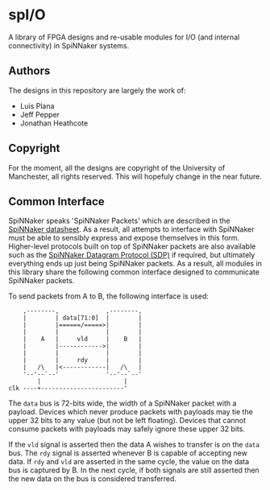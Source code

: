 spI/O
=====

A library of FPGA designs and re-usable modules for I/O (and internal
connectivity) in SpiNNaker systems.

Authors
-------

The designs in this repository are largely the work of:

* Luis Plana
* Jeff Pepper
* Jonathan Heathcote


Copyright
---------

For the moment, all the designs are copyright of the University of Manchester,
all rights reserved. This will hopefuly change in the near future.


Common Interface
----------------

SpiNNaker speaks 'SpiNNaker Packets' which are described in the [SpiNNaker
datasheet](https://solem.cs.man.ac.uk/documentation/datasheet/SpiNN2DataShtV202.pdf).
As a result, all attempts to interface with SpiNNaker must be able to sensibly
express and expose themselves in this form. Higher-level protocols built on top
of SpiNNaker packets are also available such as the [SpiNNaker Datagram Protocol
(SDP)](https://solem.cs.man.ac.uk/documentation/spinn-app-4.pdf) if required,
but ultimately everything ends up just being SpiNNaker packets. As a result, all
modules in this library share the following common interface designed to
communicate SpiNNaker packets.

To send packets from A to B, the following interface is used:

	    ,--------,             ,--------,
	    |        | data[71:0]  |        |
	    |        |======/=====>|        |
	    |        |             |        |
	    |    A   |     vld     |    B   |
	    |        |------------>|        |
	    |        |             |        |
	    |        |     rdy     |        |
	    |   /\   |<------------|   /\   |
	    '--'--`--'             '--'--`--'
	        |                       |
	clk ----+-----------------------'

The `data` bus is 72-bits wide, the width of a SpiNNaker packet with a payload.
Devices which never produce packets with payloads may tie the upper 32 bits to
any value (but not be left floating). Devices that cannot consume packets with
payloads may safely ignore these upper 32 bits.

If the `vld` signal is asserted then the data A wishes to transfer is on the
`data` bus. The `rdy` signal is asserted whenever B is capable of accepting new
data. If `rdy` and `vld` are asserted in the same cycle, the value on the data
bus is captured by B. In the next cycle, if both signals are still asserted then
the new data on the bus is considered transferred.


